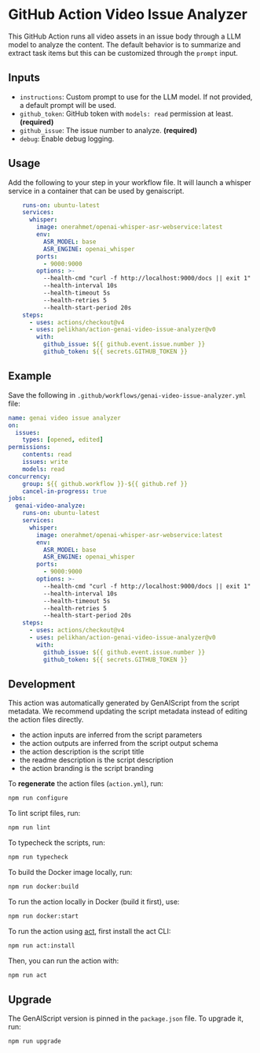 # GitHub Action Video Issue Analyzer

This GitHub Action runs all video assets in an issue body through a LLM model to analyze the content.
The default behavior is to summarize and extract task items but this can be customized through the `prompt` input.

## Inputs

- `instructions`: Custom prompt to use for the LLM model. If not provided, a default prompt will be used.
- `github_token`: GitHub token with `models: read` permission at least. **(required)**
- `github_issue`: The issue number to analyze. **(required)**
- `debug`: Enable debug logging.

## Usage

Add the following to your step in your workflow file.
It will launch a whisper service in a container that can be used by genaiscript.

```yaml
    runs-on: ubuntu-latest
    services:
      whisper:
        image: onerahmet/openai-whisper-asr-webservice:latest
        env:
          ASR_MODEL: base
          ASR_ENGINE: openai_whisper
        ports:
          - 9000:9000
        options: >-
          --health-cmd "curl -f http://localhost:9000/docs || exit 1"
          --health-interval 10s
          --health-timeout 5s
          --health-retries 5
          --health-start-period 20s
    steps:
      - uses: actions/checkout@v4
      - uses: pelikhan/action-genai-video-issue-analyzer@v0
        with:
          github_issue: ${{ github.event.issue.number }}
          github_token: ${{ secrets.GITHUB_TOKEN }}
```

## Example

Save the following in `.github/workflows/genai-video-issue-analyzer.yml` file:

```yaml
name: genai video issue analyzer
on:
  issues:
    types: [opened, edited]
permissions:
    contents: read
    issues: write
    models: read
concurrency:
    group: ${{ github.workflow }}-${{ github.ref }}
    cancel-in-progress: true
jobs:
  genai-video-analyze:
    runs-on: ubuntu-latest
    services:
      whisper:
        image: onerahmet/openai-whisper-asr-webservice:latest
        env:
          ASR_MODEL: base
          ASR_ENGINE: openai_whisper
        ports:
          - 9000:9000
        options: >-
          --health-cmd "curl -f http://localhost:9000/docs || exit 1"
          --health-interval 10s
          --health-timeout 5s
          --health-retries 5
          --health-start-period 20s
    steps:
      - uses: actions/checkout@v4
      - uses: pelikhan/action-genai-video-issue-analyzer@v0
        with:
          github_issue: ${{ github.event.issue.number }}
          github_token: ${{ secrets.GITHUB_TOKEN }}
```

## Development

This action was automatically generated by GenAIScript from the script metadata.
We recommend updating the script metadata instead of editing the action files directly.

- the action inputs are inferred from the script parameters
- the action outputs are inferred from the script output schema
- the action description is the script title
- the readme description is the script description
- the action branding is the script branding

To **regenerate** the action files (`action.yml`), run:

```bash
npm run configure
```

To lint script files, run:

```bash
npm run lint
```

To typecheck the scripts, run:
```bash
npm run typecheck
```

To build the Docker image locally, run:
```bash
npm run docker:build
```

To run the action locally in Docker (build it first), use:
```bash
npm run docker:start
```

To run the action using [act](https://nektosact.com/), first install the act CLI:

```bash
npm run act:install
```

Then, you can run the action with:

```bash
npm run act
```

## Upgrade

The GenAIScript version is pinned in the `package.json` file. To upgrade it, run:

```bash
npm run upgrade
```

